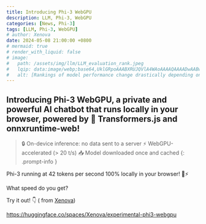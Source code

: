 ```yaml
---
title: Introducing Phi-3 WebGPU
description: LLM, Phi-3, WebGPU
categories: [News, Phi-3]
tags: [LLM, Phi-3, WebGPU]
# author: Xenova
date: 2024-05-08 21:00:00 +0800
# mermaid: true
# render_with_liquid: false
# image:
#   path: /assets/img/llm/LLM_evaluation_rank.jpeg
#   lqip: data:image/webp;base64,UklGRpoAAABXRUJQVlA4WAoAAAAQAAAADwAABwAAQUxQSDIAAAARL0AmbZurmr57yyIiqE8oiG0bejIYEQTgqiDA9vqnsUSI6H+oAERp2HZ65qP/VIAWAFZQOCBCAAAA8AEAnQEqEAAIAAVAfCWkAALp8sF8rgRgAP7o9FDvMCkMde9PK7euH5M1m6VWoDXf2FkP3BqV0ZYbO6NA/VFIAAAA
#   alt: [Rankings of model performance change drastically depending on which LLM is used as the judge on KILT-NQ]
---
```


## Introducing Phi-3 WebGPU, a private and powerful AI chatbot that runs locally in your browser, powered by 🤗 Transformers.js and onnxruntime-web!

> 🔒 On-device inference: no data sent to a server
⚡️ WebGPU-accelerated (> 20 t/s)
📥 Model downloaded once and cached
{: .prompt-info }

Phi-3 running at 42 tokens per second 100% locally in your browser! 🤯⚡️

What speed do you get? 

Try it out! 👇  ( from [Xenova](https://twitter.com/xenovacom))

<https://huggingface.co/spaces/Xenova/experimental-phi3-webgpu>